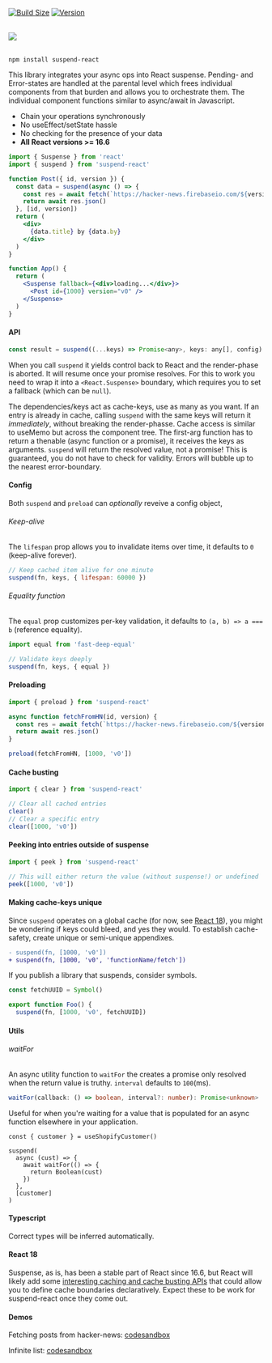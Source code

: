 [![Build Size](https://img.shields.io/bundlephobia/minzip/suspend-react@0.0.8?label=bundle%20size&style=flat&colorA=000000&colorB=000000)](https://bundlephobia.com/result?p=suspend-react)
[![Version](https://img.shields.io/npm/v/suspend-react?style=flat&colorA=000000&colorB=000000)](https://www.npmjs.com/package/suspend-react)

<br />
<a href="https://github.com/pmndrs/suspend-react"><img src="https://github.com/pmndrs/suspend-react/blob/main/hero.svg?raw=true" /></a>
<br />
<br />

```shell
npm install suspend-react
```

This library integrates your async ops into React suspense. Pending- and Error-states are handled at the parental level which frees individual components from that burden and allows you to orchestrate them. The individual component functions similar to async/await in Javascript.

- Chain your operations synchronously
- No useEffect/setState hassle
- No checking for the presence of your data
- **All React versions >= 16.6**

```jsx
import { Suspense } from 'react'
import { suspend } from 'suspend-react'

function Post({ id, version }) {
  const data = suspend(async () => {
    const res = await fetch(`https://hacker-news.firebaseio.com/${version}/item/${id}.json`)
    return await res.json()
  }, [id, version])
  return (
    <div>
      {data.title} by {data.by}
    </div>
  )
}

function App() {
  return (
    <Suspense fallback={<div>loading...</div>}>
      <Post id={1000} version="v0" />
    </Suspense>
  )
}
```

#### API

```jsx
const result = suspend((...keys) => Promise<any>, keys: any[], config)
```

When you call `suspend` it yields control back to React and the render-phase is aborted. It will resume once your promise resolves. For this to work you need to wrap it into a `<React.Suspense>` boundary, which requires you to set a fallback (which can be `null`).

The dependencies/keys act as cache-keys, use as many as you want. If an entry is already in cache, calling `suspend` with the same keys will return it _immediately_, without breaking the render-phasse. Cache access is similar to useMemo but across the component tree. The first-arg function has to return a thenable (async function or a promise), it receives the keys as arguments. `suspend` will return the resolved value, not a promise! This is guaranteed, you do not have to check for validity. Errors will bubble up to the nearest error-boundary.

#### Config

Both `suspend` and `preload` can _optionally_ reveive a config object,

###### Keep-alive

The `lifespan` prop allows you to invalidate items over time, it defaults to `0` (keep-alive forever).

```jsx
// Keep cached item alive for one minute
suspend(fn, keys, { lifespan: 60000 })
```

###### Equality function

The `equal` prop customizes per-key validation, it defaults to `(a, b) => a === b` (reference equality).

```jsx
import equal from 'fast-deep-equal'

// Validate keys deeply
suspend(fn, keys, { equal })
```

#### Preloading

```jsx
import { preload } from 'suspend-react'

async function fetchFromHN(id, version) {
  const res = await fetch(`https://hacker-news.firebaseio.com/${version}/item/${id}.json`)
  return await res.json()
}

preload(fetchFromHN, [1000, 'v0'])
```

#### Cache busting

```jsx
import { clear } from 'suspend-react'

// Clear all cached entries
clear()
// Clear a specific entry
clear([1000, 'v0'])
```

#### Peeking into entries outside of suspense

```jsx
import { peek } from 'suspend-react'

// This will either return the value (without suspense!) or undefined
peek([1000, 'v0'])
```

#### Making cache-keys unique

Since `suspend` operates on a global cache (for now, see [React 18](#react-18)), you might be wondering if keys could bleed, and yes they would. To establish cache-safety, create unique or semi-unique appendixes.

```diff
- suspend(fn, [1000, 'v0'])
+ suspend(fn, [1000, 'v0', 'functionName/fetch'])
```

If you publish a library that suspends, consider symbols.

```jsx
const fetchUUID = Symbol()

export function Foo() {
  suspend(fn, [1000, 'v0', fetchUUID])
```

#### Utils

###### waitFor

An async utility function to `waitFor` the creates a promise only resolved when the return value is truthy. `interval` defaults to `100`(ms).

```ts
waitFor(callback: () => boolean, interval?: number): Promise<unknown>
```

Useful for when you're waiting for a value that is populated for an async function elsewhere in your application.

```tsx
const { customer } = useShopifyCustomer()

suspend(
  async (cust) => {
    await waitFor(() => {
      return Boolean(cust)
    })
  },
  [customer]
)
```

#### Typescript

Correct types will be inferred automatically.

#### React 18

Suspense, as is, has been a stable part of React since 16.6, but React will likely add some [interesting caching and cache busting APIs](https://github.com/reactwg/react-18/discussions/25) that could allow you to define cache boundaries declaratively. Expect these to be work for suspend-react once they come out.

#### Demos

Fetching posts from hacker-news: [codesandbox](https://codesandbox.io/s/use-asset-forked-yb62q)

Infinite list: [codesandbox](https://codesandbox.io/s/use-asset-infinite-list-forked-cwvs7)
